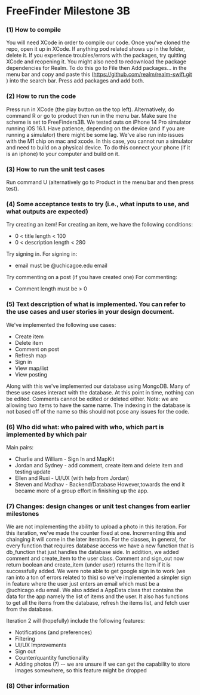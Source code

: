 # FreeFinder Milestone 3B

### (1) How to compile
You will need XCode in order to compile our code. Once you've cloned the repo, open it up in XCode. If anything pod related shows up in the folder, delete it. 
If you experience troubles/errors with the packages, try quitting XCode and reopening it. You might also need to redownload the package dependencies for Realm. To do this go to File then Add packages... in the menu bar and copy and paste this (https://github.com/realm/realm-swift.git
) into the search bar. Press add packages and add both. 
### (2) How to run the code
Press run in XCode (the play button on the top left). Alternatively, do command R or go to product then run in the menu bar. Make sure the scheme is set to FreeFinders3B. We tested outs on iPhone 14 Pro simulator running iOS 16.1. Have patience, depending on the device (and if you are running a simulator) there might be some lag. We've also run into issues with the M1 chip on mac and xcode. In this case, you cannot run a simulator and need to build on a physical device. To do this connect your phone (if it is an iphone) to your computer and build on it. 
### (3) How to run the unit test cases
Run command U (alternatively go to Product in the menu bar and then press test).
### (4) Some acceptance tests to try (i.e., what inputs to use, and what outputs are expected)
Try creating an item! For creating an item, we have the following conditions:
* 0 < title length < 100
* 0 < description length < 280

Try signing in. For signing in:
* email must be @uchicagoe.edu email

Try commenting on a post (if you have created one) For commenting:
* Comment length must be > 0 

### (5) Text description of what is implemented. You can refer to the use cases and user stories in your design document.
We've implemented the following use cases:
* Create item
* Delete item
* Comment on post
* Refresh map
* Sign in
* View map/list
* View posting

Along with this we've implemented our database using MongoDB. Many of these use cases interact with the database. At this point in time, nothing can be edited. Comments cannot be edited or deleted either. Note: we are allowing two items to have the same name. The indexing in the database is not based off of the name so this should not pose any issues for the code.  
### (6) Who did what: who paired with who, which part is implemented by which pair
Main pairs:
* Charlie and William - Sign In and MapKit
* Jordan and Sydney - add comment, create item and delete item and testing update
* Ellen and Ruxi - UI/UX (with help from Jordan) 
* Steven and Madhav - Backend/Database
However,towards the end it became more of a group effort in finishing up the app. 
### (7) Changes: design changes or unit test changes from earlier milestones
We are not implementing the ability to upload a photo in this iteration. For this iteration, we've made the counter fixed at one. Incrementing this and chainging it will come in the later iteration. For the classes, in general, for every function that requires database access we have a new function that is db_function that just handles the database side. In addition, we added comment and create_item to the user class. Comment and sign_out now return boolean and create_item (under user) returns the Item if it is successfully added. We were note able to get google sign in to work (we ran into a ton of errors related to this) so we've implemented a simpler sign in feature where the user just enters an email which must be a @uchicago.edu email. We also added a AppData class that contains the data for the app namely the list of items and the user. It also has functions to get all the items from the database, refresh the items list, and fetch user from the database. 

Iteration 2 will (hopefully) include the following features:
* Notifications (and preferences)
* Filtering
* UI/UX Improvements
* Sign out
* Counter/quantity functionality
* Adding photos (?) -- we are unsure if we can get the capability to store images somewhere, so this feature might be dropped
### (8) Other information 
